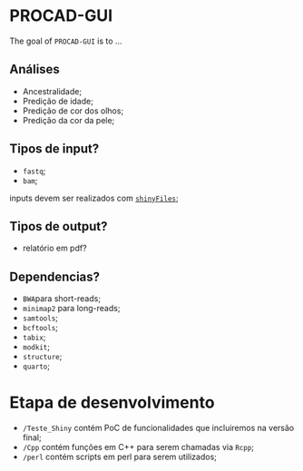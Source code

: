 
<!-- README.md is generated from README.Rmd. Please edit that file -->

# PROCAD-GUI

<!-- badges: start -->
<!-- badges: end -->

The goal of `PROCAD-GUI` is to …

## Análises

- Ancestralidade;
- Predição de idade;
- Predição de cor dos olhos;
- Predição da cor da pele;

## Tipos de input?

- `fastq`;
- `bam`;

inputs devem ser realizados com
[`shinyFiles`](https://github.com/thomasp85/shinyFiles);

## Tipos de output?

- relatório em pdf?

## Dependencias?

- `BWA`para short-reads;
- `minimap2` para long-reads;
- `samtools`;
- `bcftools`;
- `tabix`;
- `modkit`;
- `structure`;
- `quarto`;

# Etapa de desenvolvimento

- `/Teste_Shiny` contém PoC de funcionalidades que incluiremos na versão
  final;
- `/Cpp` contém funções em C++ para serem chamadas via `Rcpp`;
- `/perl` contém scripts em perl para serem utilizados;
